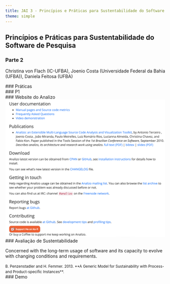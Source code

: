 ```yaml
---
title: JAI 3 - Princípios e Práticas para Sustentabilidade do Software de Pesquisa - Parte 2
theme: simple
---
```


<!-- -------------------------------- -->
<section>

## Princípios e Práticas para Sustentabilidade do Software de Pesquisa
### Parte 2

Christina von Flach (IC-UFBA), Joenio Costa (Universidade Federal da Bahia (UFBA)), Daniela Feitosa (UFBA)

</section>

<!-- -------------------------------- -->
<section>
### Práticas


</section>


<!-- -------------------------------- -->
<section>
### P1 



</section>

<!-- -------------------------------- -->
<section>

</section>

<!-- -------------------------------- -->
<section>
### Website do Analizo

<img src="/files/analizo-website.png" width="600">

</section>

<!-- -------------------------------- -->
<section>

</section>

<!-- -------------------------------- -->
<section>
### Avaliação de Sustentabilidade

Concerned with the long-term usage of software and its capacity to evolve with
changing conditions and requirements.

<small class="cite">
B. Penzenstadler and H. Femmer. 2013.
**A Generic Model for Sustainability with Process- and Product-specific Instances**.
</small>
</section>

<!-- -------------------------------- -->
<section>

</section>

<!-- -------------------------------- -->
<section>
### Demo

</section>


